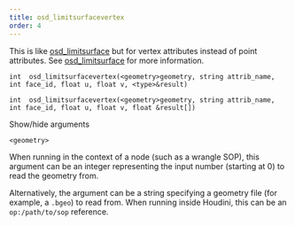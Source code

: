 ```yaml
---
title: osd_limitsurfacevertex
order: 4
---
```

This is like [osd_limitsurface](osd_limitsurface.html "Evaluates a point attribute at the subdivision limit surface using Open Subdiv.") but for vertex attributes instead of point attributes.
See [osd_limitsurface](osd_limitsurface.html "Evaluates a point attribute at the subdivision limit surface using Open Subdiv.") for more information.

`int  osd_limitsurfacevertex(<geometry>geometry, string attrib_name, int face_id, float u, float v, <type>&result)`

`int  osd_limitsurfacevertex(<geometry>geometry, string attrib_name, int face_id, float u, float v, float &result[])`

Show/hide arguments

`<geometry>`

When running in the context of a node (such as a wrangle SOP), this argument can be an integer representing the input number (starting at 0) to read the geometry from.

Alternatively, the argument can be a string specifying a geometry file (for example, a `.bgeo`) to read from. When running inside Houdini, this can be an `op:/path/to/sop` reference.
